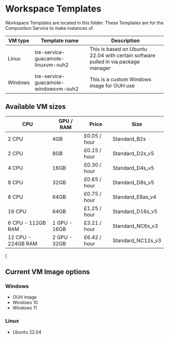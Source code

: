 # Workspace Templates

Workspace Templates are located in this folder. These Templates are for the Composition Service to make instances of.

| VM type | Template name | Description |
| --- | --- | --- |
| Linux   | tre-service-guacamole-linuxvm-ouh2    | This is based on Ubuntu 22.04 with certain software pulled in via package manager |
| Windows | tre-service-guacamole-windowsvm-ouh2  | This is a custom Windows image for OUH use |

## Available VM sizes

  | CPU | GPU / RAM | Price | Size |
  | --- | --- | --- | --- |
  |   2 CPU              | 4GB            | £0.05 / hour | Standard_B2s
  |   2 CPU              | 8GB            | £0.15 / hour | Standard_D2s_v5
  |   4 CPU              | 16GB           | £0.30 / hour | Standard_D4s_v5
  |   8 CPU              | 32GB           | £0.65 / hour | Standard_D8s_v5
  |   8 CPU              | 64GB           | £0.75 / hour | Standard_E8as_v4
  |   16 CPU             | 64GB           | £1.25 / hour | Standard_D16s_v5
  |   6 CPU - 112GB RAM  | 1 GPU - 16GB   | £3.21 / hour | Standard_NC6s_v3
  |   12 CPU - 224GB RAM | 2 GPU - 32GB   | £6.42 / hour | Standard_NC12s_v3
  |

## Current VM Image options

### Windows

- OUH image
- Windows 10
- Windows 11

### Linux

- Ubuntu 22.04
